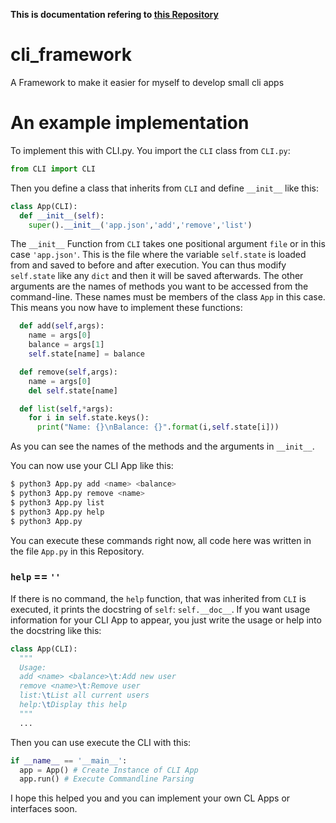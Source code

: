 **This is documentation refering to [this Repository](https://github.com/CSDUMMI/cli_framework)**
# cli_framework
A Framework to make it easier for myself to develop small cli apps

# An example implementation
To implement this with CLI.py.
You import the `CLI` class from `CLI.py`:
```python
from CLI import CLI
```

Then you define a class that inherits
from `CLI` and define `__init__` like this:

```python
class App(CLI):
  def __init__(self):
    super().__init__('app.json','add','remove','list')
```
The `__init__` Function from `CLI` takes one positional
argument `file` or in this case `'app.json'`.
This is the file where the variable `self.state`
is loaded from and saved to before and after execution.
You can thus modify `self.state` like any `dict` and
then it will be saved afterwards.
The other arguments are the names of methods
you want to be accessed from the command-line.
These names must be members of the class `App` in this case.
This means you now have to implement these functions:
```python
  def add(self,args):
    name = args[0]
    balance = args[1]
    self.state[name] = balance

  def remove(self,args):
    name = args[0]
    del self.state[name]

  def list(self,*args):
    for i in self.state.keys():
      print("Name: {}\nBalance: {}".format(i,self.state[i]))
```
As you can see the names of the methods and the arguments in
`__init__`.

You can now use your CLI App like this:
```bash
$ python3 App.py add <name> <balance>
$ python3 App.py remove <name>
$ python3 App.py list
$ python3 App.py help
$ python3 App.py
```
You can execute these commands right now,
all code here was written in the file `App.py` in this Repository.

### `help` == `''`
If there is no command, the `help` function, that was inherited from `CLI`
is executed, it prints the docstring of `self`: `self.__doc__`.
If you want usage information for your CLI App to appear,
you just write the usage or help into the docstring like this:
```python
class App(CLI):
  """
  Usage:
  add <name> <balance>\t:Add new user
  remove <name>\t:Remove user
  list:\tList all current users
  help:\tDisplay this help
  """
  ...
```
Then you can use execute the CLI with this:
```python
if __name__ == '__main__':
  app = App() # Create Instance of CLI App
  app.run() # Execute Commandline Parsing
```
I hope this helped you and you can implement your own CL Apps or interfaces
soon.
